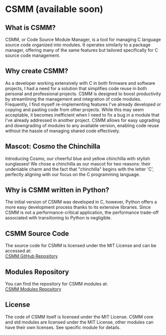 # CSMM (available soon)

## What is CSMM?
CSMM, or Code Source Module Manager, is a tool for managing C language source code organized into modules. It operates similarly to a package manager, offering many of the same features but tailored specifically for C source code management.

## Why create CSMM?
As a developer working extensively with C in both firmware and software projects, I had a need for a solution that simplifies code reuse in both personal and professional projects. CSMM is designed to boost productivity by streamlining the management and integration of code modules. Frequently, I find myself re-implementing features I've already developed or copying and pasting code from other projects. While this may seem acceptable, it becomes inefficient when I need to fix a bug in a module that I've already addressed in another project. CSMM allows for easy upgrading and downgrading of modules to any available version, enabling code reuse without the hassle of managing shared code effectively.

## Mascot: Cosmo the Chinchilla
Introducing Cosmo, our cheerful blue and yellow chinchilla with stylish sunglasses! We chose a chinchilla as our mascot for two reasons: their undeniable charm and the fact that "chinchilla" begins with the letter 'C', perfectly aligning with our focus on the C programming language.

## Why is CSMM written in Python?
The initial version of CSMM was developed in C, however, Python offers a more easy development process thanks to its extensive libraries. Since CSMM is not a performance-critical application, the performance trade-off associated with transitioning to Python is negligible.

## CSMM Source Code
The source code for CSMM is licensed under the MIT License and can be accessed at:  
[CSMM GitHub Repository](https://github.com/CSMM-tool/CSMM)

## Modules Repository
You can find the repository for CSMM modules at:  
[CSMM Modules Repository](https://github.com/CSMM-tool/CSMM-repo)

## License
The code of CSMM itself is licensed under the MIT License.
CSMM core and std modules are licensed under the MIT License, other modules can have their own licenses. 
See specific module for details.

